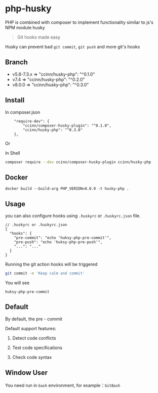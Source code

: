 # php-husky

PHP is combined with composer to implement functionality similar to js's NPM module husky

> Git hooks made easy

Husky can prevent bad `git commit`, `git push` and more git's hooks

## Branch

- v5.6-7.3.x => "ccinn/husky-php": "^0.1.0"
- v7.4 => "ccinn/husky-php": "^0.2.0"
- v8.0.0 => "ccinn/husky-php": "^0.3.0"


## Install

In composer.json

```
    "require-dev": {
        "ccinn/composer-husky-plugin": "^0.1.0",
        "ccinn/husky-php": "^0.3.0"
    },
```

Or

In Shell

```sh
composer require --dev ccinn/composer-husky-plugin ccinn/husky-php
```

## Docker

```
docker build --build-arg PHP_VERION=8.0.9 -t husky-php .
```

## Usage

you can also configure hooks using `.huskyrc` or `.huskyrc.json` file.

```json5
// .huskyrc or .huskyrc.json
{
  "hooks": {
    "pre-commit": "echo 'huksy-php-pre-commit'",
    "pre-push": "echo 'huksy-php-pre-push'",
    "...": "..."
  }
}
```

Running the git action hooks will be triggered

```sh
git commit -m 'Keep calm and commit'
```

You will see

```
huksy-php-pre-commit
```

## Default

By default, the pre - commit

Default support features:

1. Detect code conflicts

2. Test code specifications

3. Check code syntax

## Window User

You need run in `bash` environment, for example：`GitBash`

